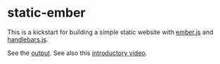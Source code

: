 static-ember
============

This is a kickstart for building a simple static website with [ember.js](http://emberjs.com/) and [handlebars.js](http://handlebarsjs.com/).

See the [output](http://comzeradd.github.io/static-ember/). See also this [introductory video](https://www.youtube.com/watch?v=1QHrlFlaXdI).